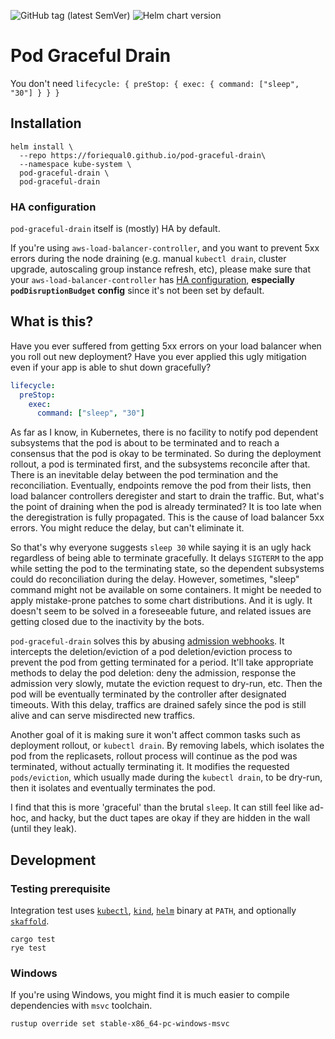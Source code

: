 ![GitHub tag (latest SemVer)](https://img.shields.io/github/v/tag/foriequal0/pod-graceful-drain) ![Helm chart version](https://img.shields.io/badge/dynamic/yaml?label=Helm%20chart&query=%24.entries[%22pod-graceful-drain%22][0].version&url=https%3A%2F%2Fforiequal0.github.io%2Fpod-graceful-drain%2Findex.yaml)

# Pod Graceful Drain

You don't need `lifecycle: { preStop: { exec: { command: ["sleep", "30"] } } }`

## Installation

```shell
helm install \
  --repo https://foriequal0.github.io/pod-graceful-drain\
  --namespace kube-system \
  pod-graceful-drain \
  pod-graceful-drain
```

### HA configuration

`pod-graceful-drain` itself is (mostly) HA by default.

If you're using `aws-load-balancer-controller`, and you want to prevent 5xx errors during the node draining
(e.g. manual `kubectl drain`, cluster upgrade, autoscaling group instance refresh, etc),
please make sure that your `aws-load-balancer-controller` has [HA configuration](https://github.com/kubernetes-sigs/aws-load-balancer-controller/tree/e942a0f6a9459a2524b0fdca05d13343fb308d41/helm/aws-load-balancer-controller#ha-configuration),
**especially `podDisruptionBudget` config** since it's not been set by default.

## What is this?

Have you ever suffered from getting 5xx errors on your load balancer when you roll out new deployment?
Have you ever applied this ugly mitigation even if your app is able to shut down gracefully?

```yaml
lifecycle:
  preStop:
    exec:
      command: ["sleep", "30"]
```

As far as I know, in Kubernetes, there is no facility to notify pod dependent subsystems that the pod is about to be terminated and to reach a consensus that the pod is okay to be terminated.
So during the deployment rollout, a pod is terminated first, and the subsystems reconcile after that.
There is an inevitable delay between the pod termination and the reconciliation.
Eventually, endpoints remove the pod from their lists, then load balancer controllers deregister and start to drain the traffic.
But, what's the point of draining when the pod is already terminated?
It is too late when the deregistration is fully propagated. This is the cause of load balancer 5xx errors. You might reduce the delay, but can't eliminate it.

So that's why everyone suggests `sleep 30` while saying it is an ugly hack regardless of being able to terminate gracefully.
It delays `SIGTERM` to the app while setting the pod to the terminating state, so the dependent subsystems could do reconciliation during the delay.
However, sometimes, "sleep" command might not be available on some containers.
It might be needed to apply mistake-prone patches to some chart distributions.
And it is ugly. It doesn't seem to be solved in a foreseeable future, and related issues are getting closed due to the inactivity by the bots.

`pod-graceful-drain` solves this by abusing [admission webhooks][admission-webhook].
It intercepts the deletion/eviction of a pod deletion/eviction process to prevent the pod from getting terminated for a period.
It'll take appropriate methods to delay the pod deletion: deny the admission, response the admission very slowly, mutate the eviction request to dry-run, etc.
Then the pod will be eventually terminated by the controller after designated timeouts.
With this delay, traffics are drained safely since the pod is still alive and can serve misdirected new traffics.

[admission-webhook]: https://kubernetes.io/docs/reference/access-authn-authz/extensible-admission-controllers

Another goal of it is making sure it won't affect common tasks such as deployment rollout, or `kubectl drain`.
By removing labels, which isolates the pod from the replicasets, rollout process will continue as the pod was terminated, without actually terminating it.
It modifies the requested `pods/eviction`, which usually made during the `kubectl drain`, to be dry-run, then it isolates and eventually terminates the pod.

I find that this is more 'graceful' than the brutal `sleep`. It can still feel like ad-hoc, and hacky, but the duct tapes are okay if they are hidden in the wall (until they leak).

## Development

### Testing prerequisite

Integration test uses [`kubectl`](https://kubernetes.io/docs/reference/kubectl/), [`kind`](https://kind.sigs.k8s.io),
[`helm`](https://helm.sh) binary at `PATH`, and optionally [`skaffold`](https://skaffold.dev).

```shell
cargo test
rye test
```

### Windows

If you're using Windows, you might find it is much easier to compile dependencies with `msvc` toolchain.

```shell
rustup override set stable-x86_64-pc-windows-msvc
```
